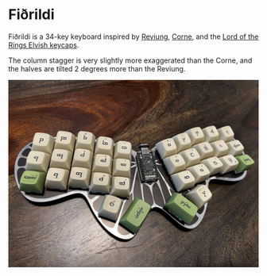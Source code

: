 # Fiðrildi

Fiðrildi is a 34-key keyboard inspired by [Reviung](https://github.com/gtips/reviung), [Corne](https://github.com/foostan/crkbd), and the [Lord of the Rings Elvish keycaps](https://matt3o.com/the-tolkien-keycaps-are-finally-live/).

The column stagger is very slightly more exaggerated than the Corne, and the halves are tilted 2 degrees more than the Reviung.

![Picture of Fiðrildi Keyboard](pictures/fidrildi-picture-1.jpg)

